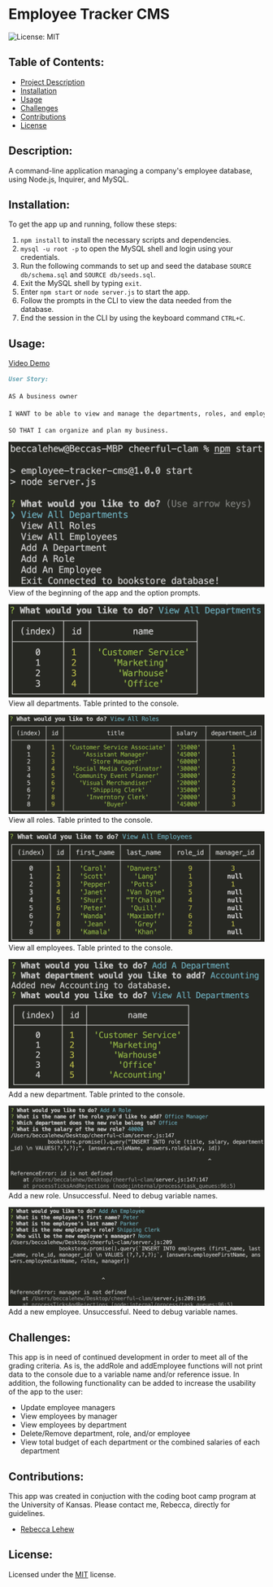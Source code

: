 # Employee Tracker CMS
![License: MIT](https://img.shields.io/badge/License-MIT-yellow.svg)

## Table of Contents:
- [Project Description](#description)
- [Installation](#installation)
- [Usage](#usage)
- [Challenges](#challenges)
- [Contributions](#contributions)
- [License](#license)

## Description:
A command-line application managing a company's employee database, using Node.js, Inquirer, and MySQL.

## Installation:
To get the app up and running, follow these steps:
1. `npm install` to install the necessary scripts and dependencies.
2. `mysql -u root -p` to open the MySQL shell and login using your credentials.
3. Run the following commands to set up and seed the database `SOURCE db/schema.sql` and `SOURCE db/seeds.sql`.
4. Exit the MySQL shell by typing `exit`.
5. Enter `npm start` or `node server.js` to start the app.
6. Follow the prompts in the CLI to view the data needed from the database.
7. End the session in the CLI by using the keyboard command `CTRL+C`.

## Usage:
[Video Demo](https://drive.google.com/file/d/1sxLYUVj2d3AckOKK6c_o9QqIuwUplILD/view)

```md
User Story:

AS A business owner

I WANT to be able to view and manage the departments, roles, and employees in my company

SO THAT I can organize and plan my business.
```

![Screenshot](./assets/images/start.png)
View of the beginning of the app and the option prompts.

![Screenshot](./assets/images/viewDepartments.png)
View all departments. Table printed to the console.

![Screenshot](./assets/images/viewRoles.png)
View all roles. Table printed to the console.

![Screenshot](./assets/images/viewEmployees.png)
View all employees. Table printed to the console.

![Screenshot](./assets/images/addDepartment.png)
Add a new department. Table printed to the console.

![Screenshot](./assets/images/addRole.png)
Add a new role. Unsuccessful. Need to debug variable names.

![Screenshot](./assets/images/addEmployee.png)
Add a new employee. Unsuccessful. Need to debug variable names.


## Challenges:
This app is in need of continued development in order to meet all of the grading criteria. As is, the addRole and addEmployee functions will not print data to the console due to a variable name and/or reference issue. In addition, the following functionality can be added to increase the usability of the app to the user:
- Update employee managers
- View employees by manager
- View employees by department
- Delete/Remove department, role, and/or employee
- View total budget of each department or the combined salaries of each department

## Contributions:
This app was created in conjuction with the coding boot camp program at the University of Kansas. Please contact me, Rebecca, directly for guidelines.
- [Rebecca Lehew](https://github.com/rebeccalehew)

## License:
Licensed under the [MIT](https://opensource.org/licenses/MIT) license.